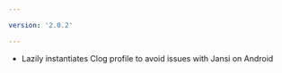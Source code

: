 ```yaml
---

version: '2.0.2'

---
```


- Lazily instantiates Clog profile to avoid issues with Jansi on Android
